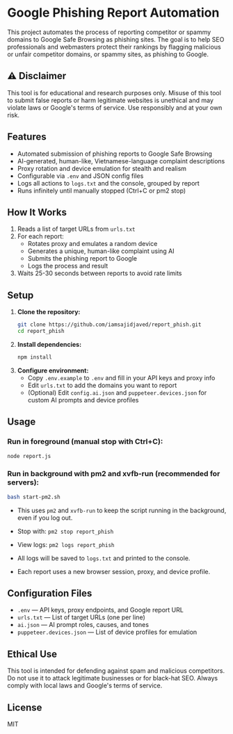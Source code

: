 # Google Phishing Report Automation

This project automates the process of reporting competitor or spammy domains to Google Safe Browsing as phishing sites. The goal is to help SEO professionals and webmasters protect their rankings by flagging malicious or unfair competitor domains, or spammy sites, as phishing to Google.

## ⚠️ Disclaimer
This tool is for educational and research purposes only. Misuse of this tool to submit false reports or harm legitimate websites is unethical and may violate laws or Google's terms of service. Use responsibly and at your own risk.

## Features
- Automated submission of phishing reports to Google Safe Browsing
- AI-generated, human-like, Vietnamese-language complaint descriptions
- Proxy rotation and device emulation for stealth and realism
- Configurable via `.env` and JSON config files
- Logs all actions to `logs.txt` and the console, grouped by report
- Runs infinitely until manually stopped (Ctrl+C or pm2 stop)

## How It Works
1. Reads a list of target URLs from `urls.txt`
2. For each report:
   - Rotates proxy and emulates a random device
   - Generates a unique, human-like complaint using AI
   - Submits the phishing report to Google
   - Logs the process and result
3. Waits 25-30 seconds between reports to avoid rate limits

## Setup
1. **Clone the repository:**
   ```sh
   git clone https://github.com/iamsajidjaved/report_phish.git
   cd report_phish
   ```
2. **Install dependencies:**
   ```sh
   npm install
   ```
3. **Configure environment:**
   - Copy `.env.example` to `.env` and fill in your API keys and proxy info
   - Edit `urls.txt` to add the domains you want to report
   - (Optional) Edit `config.ai.json` and `puppeteer.devices.json` for custom AI prompts and device profiles

## Usage
### Run in foreground (manual stop with Ctrl+C):
```sh
node report.js
```

### Run in background with pm2 and xvfb-run (recommended for servers):
```sh
bash start-pm2.sh
```
- This uses `pm2` and `xvfb-run` to keep the script running in the background, even if you log out.
- Stop with: `pm2 stop report_phish`
- View logs: `pm2 logs report_phish`

- All logs will be saved to `logs.txt` and printed to the console.
- Each report uses a new browser session, proxy, and device profile.

## Configuration Files
- `.env` — API keys, proxy endpoints, and Google report URL
- `urls.txt` — List of target URLs (one per line)
- `ai.json` — AI prompt roles, causes, and tones
- `puppeteer.devices.json` — List of device profiles for emulation

## Ethical Use
This tool is intended for defending against spam and malicious competitors. Do not use it to attack legitimate businesses or for black-hat SEO. Always comply with local laws and Google's terms of service.

## License
MIT
